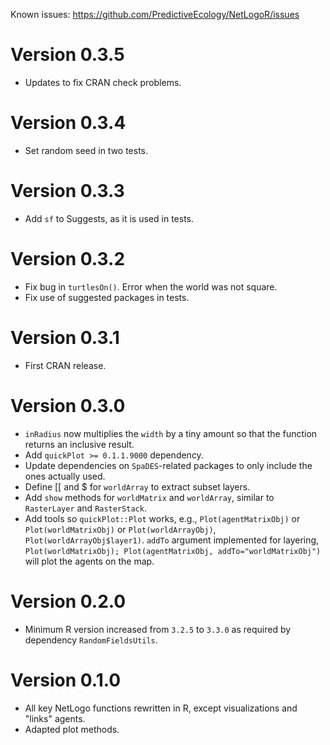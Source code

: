 Known issues: https://github.com/PredictiveEcology/NetLogoR/issues

Version 0.3.5
=============
* Updates to fix CRAN check problems.

Version 0.3.4
=============
* Set random seed in two tests.

Version 0.3.3
=============
* Add `sf` to Suggests, as it is used in tests.

Version 0.3.2
=============
* Fix bug in `turtlesOn()`. Error when the world was not square.
* Fix use of suggested packages in tests.

Version 0.3.1
=============
* First CRAN release.

Version 0.3.0
=============
* `inRadius` now multiplies the `width` by a tiny amount so that the function returns an inclusive result.
* Add `quickPlot >= 0.1.1.9000` dependency.
* Update dependencies on `SpaDES`-related packages to only include the ones actually used.
* Define [[ and $ for `worldArray` to extract subset layers.
* Add `show` methods for `worldMatrix` and `worldArray`, similar to `RasterLayer` and `RasterStack`.
* Add tools so `quickPlot::Plot` works, e.g., `Plot(agentMatrixObj)` or `Plot(worldMatrixObj)` or `Plot(worldArrayObj)`, `Plot(worldArrayObj$layer1)`. `addTo` argument implemented for layering, `Plot(worldMatrixObj); Plot(agentMatrixObj, addTo="worldMatrixObj")` will plot the agents on the map.

Version 0.2.0
=============
* Minimum R version increased from `3.2.5` to `3.3.0` as required by dependency `RandomFieldsUtils`.

Version 0.1.0
=============
* All key NetLogo functions rewritten in R, except visualizations and "links" agents.
* Adapted plot methods.
